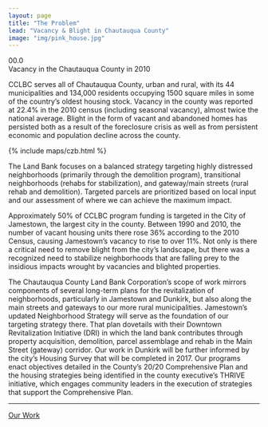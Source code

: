 ```yaml
---
layout: page
title: "The Problem"
lead: "Vacancy & Blight in Chautauqua County"
image: "img/pink_house.jpg"
---
```

<div class="number">
  <div class="col-xs-2">
    <span class="fa fa-percent number-icon"></span>
  </div>  
  <div class="col-xs-10">
    <div id="odometer" class="odometer vacancy">00.0</div>
    <script>
      $(window).scroll(function() {
         var hT = $('.vacancy').offset().top,
             hH = $('.vacancy').outerHeight(),
             wH = $(window).height(),
             wS = $(this).scrollTop();
          console.log((hT-wH) , wS);
         if (wS > (hT+hH-wH)){
           setTimeout(function(){
               $('.vacancy').html(22.4);
           }, 100);
         }
      });
    </script>
  </div>
  <div class="number-caption">Vacancy in the Chautauqua County in 2010</div>
</div>

CCLBC serves all of Chautauqua County, urban and rural, with its 44 municipalities and 134,000 residents occupying 1500 square miles in some of the country’s oldest housing stock. Vacancy in the county was reported at 22.4% in the 2010 census (including seasonal vacancy), almost twice the national average. Blight in the form of vacant and abandoned homes has persisted both as a result of the foreclosure crisis as well as from persistent economic and population decline across the county.

{% include maps/czb.html %}

The Land Bank focuses on a balanced strategy targeting highly distressed neighborhoods (primarily through the demolition program), transitional neighborhoods (rehabs for stabilization), and gateway/main streets (rural rehab and demolition). Targeted parcels are prioritized based on local input and our assessment of where we can achieve the maximum impact.

Approximately 50% of CCLBC program funding is targeted in the City of Jamestown, the largest city in the county. Between 1990 and 2010, the number of vacant housing units there rose 36% according to the 2010 Census, causing Jamestown’s vacancy to rise to over 11%. Not only is there a critical need to remove blight from the city’s landscape, but there was a recognized need to stabilize neighborhoods that are falling prey to the insidious impacts wrought by vacancies and blighted properties.

The Chautauqua County Land Bank Corporation’s scope of work mirrors components of several long-term plans for the revitalization of neighborhoods, particularly in Jamestown and Dunkirk, but also along the main streets and gateways to our more rural municipalities. Jamestown’s updated Neighborhood Strategy will serve as the foundation of our targeting strategy there. That plan dovetails with their Downtown Revitalization Initiative (DRI) in which the land bank contributes through property acquisition, demolition, parcel assemblage and rehab in the Main Street (gateway) corridor. Our work in Dunkirk will be further informed by the city’s Housing Survey that will be completed in 2017. Our programs enact objectives detailed in the County’s 20/20 Comprehensive Plan and the housing strategies being identified in the county executive’s THRIVE initiative, which engages community leaders in the execution of strategies that support the Comprehensive Plan.

<hr>

<a href="work" target="blank" class="btn btn-default btn-lg center-block">Our Work <i class="fa fa-arrow-right"></i></a>
